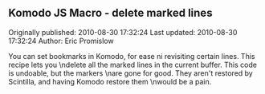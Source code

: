 ## Komodo JS Macro - delete marked lines

Originally published: 2010-08-30 17:32:24
Last updated: 2010-08-30 17:32:24
Author: Eric Promislow

You can set bookmarks in Komodo, for ease ni revisiting certain lines. This recipe lets you\ndelete all the marked lines in the current buffer. This code is undoable, but the markers\nare gone for good.  They aren't restored by Scintilla, and having Komodo restore them\nwould be a pain.